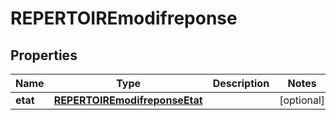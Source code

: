 
# REPERTOIREmodifreponse

## Properties
Name | Type | Description | Notes
------------ | ------------- | ------------- | -------------
**etat** | [**REPERTOIREmodifreponseEtat**](REPERTOIREmodifreponseEtat.md) |  |  [optional]



